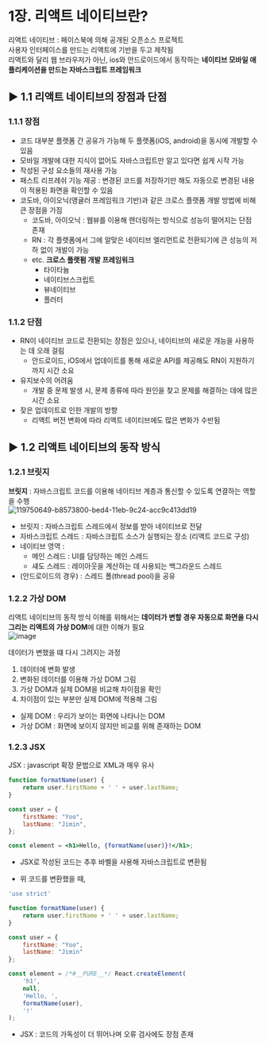 # 1장. 리액트 네이티브란?
리액트 네이티브 : 페이스북에 의해 공개된 오픈소스 프로젝트     
사용자 인터페이스를 만드는 리액트에 기반을 두고 제작됨     
리액트와 달리 웹 브라우저가 아닌, ios와 안드로이드에서 동작하는 **네이티브 모바일 애플리케이션을 만드는 자바스크립트 프레임워크**    

## ▶️ 1.1 리액트 네이티브의 장점과 단점
### 1.1.1 장점
- 코드 대부분 플랫폼 간 공유가 가능해 두 플랫폼(iOS, android)을 동시에 개발할 수 있음
- 모바일 개발에 대한 지식이 없어도 자바스크립트만 알고 있다면 쉽게 시작 가능
- 작성된 구성 요소들의 재사용 가능
- 패스트 리프레쉬 기능 제공 : 변경된 코드를 저장하기만 해도 자동으로 변경된 내용이 적용된 화면을 확인할 수 있음
- 코도바, 아이오닉(앵귤러 프레임워크 기반)과 같은 크로스 플랫폼 개발 방법에 비해 큰 장점을 가짐
    - 코도바, 아이오닉 : 웹뷰를 이용해 렌더링하는 방식으로 성능이 떨어지는 단점 존재
    - RN : 각 플랫폼에서 그에 알맞은 네이티브 엘리먼트로 전환되기에 큰 성능의 저하 없이 개발이 가능
    - etc. **크로스 플랫펌 개발 프레임워크**
        - 타이타늄
        - 네이티브스크립트
        - 뷰네이티브
        - 플러터

### 1.1.2 단점
- RN이 네이티브 코드로 전환되는 장점은 있으나, 네이티브의 새로운 개능을 사용하는 데 오래 걸림
    - 안드로이드, iOS에서 업데이트를 통해 새로운 API를 제공해도 RN이 지원하기까지 시간 소요
- 유지보수의 어려움 
    - 개발 중 문제 발생 시, 문제 종류에 따라 원인을 찾고 문제를 해결하는 데에 많은 시간 소요
- 잦은 업데이트로 인한 개발의 방향 
    - 리액트 버전 변화에 따라 리액트 네이티브에도 많은 변화가 수반됨

## ▶️ 1.2 리액트 네이티브의 동작 방식
### 1.2.1 브릿지
**브릿지** : 자바스크립트 코드를 이용해 네이티브 계층과 통신할 수 있도록 연결하는 역할을 수행    
![119750649-b8573800-bed4-11eb-9c24-acc9c413dd19](https://user-images.githubusercontent.com/66112716/207017612-fed4ece8-ce72-4bbf-9ba6-0d5dfbcb2abe.png)
- 브릿지 : 자바스크립트 스레드에서 정보를 받아 네이티브로 전달
- 자바스크립트 스레드 : 자바스크립트 소스가 실행되는 장소 (리액트 코드로 구성)
- 네이티브 영역 :
    - 메인 스레드 : UI를 담당하는 메인 스레드
    - 섀도 스레드 : 레이아웃을 계산하는 데 사용되는 백그라운드 스레드
- (안드로이드의 경우) : 스레드 폴(thread pool)을 공유

### 1.2.2 가상 DOM
리액트 네이티브의 동작 방식 이해를 위해서는 **데이터가 변할 경우 자동으로 화면을 다시 그리는 리액트의 가상 DOM**에 대한 이해가 필요    
![image](https://user-images.githubusercontent.com/66112716/207018309-2839234d-a867-4979-bee8-56c53a3dad0e.png)

데이터가 변했을 떄 다시 그려지는 과정    
1. 데이터에 변화 발생
1. 변화된 데이터를 이용해 가상 DOM 그림
1. 가상 DOM과 실제 DOM을 비교해 차이점을 확인
1. 차이점이 있는 부분만 실제 DOM에 적용해 그림

- 실제 DOM : 우리가 보이는 화면에 나타나는 DOM
- 가상 DOM : 화면에 보이지 않지만 비교를 위해 존재하는 DOM

### 1.2.3 JSX
JSX : javascript 확장 문법으로 XML과 매우 유사    
```jsx
function formatName(user) {
    return user.firstName + ' ' + user.lastName;
}

const user = {
    firstName: "Yoo",
    lastName: "Jimin",
};

const element = <h1>Hello, {formatName(user)}!</h1>;
```
- JSX로 작성된 코드는 추후 바벨을 사용해 자바스크립트로 변환됨    

- 위 코드를 변환했을 때,
```js
'use strict'

function formatName(user) {
    return user.firstName + ' ' + user.lastName;
}

const user = {
    firstName: "Yoo",
    lastName: "Jimin"
};

const element = /*#__PURE__*/ React.createElement(
    'h1',
    null,
    'Hello, ',
    formatName(user),
    '!'
);
```
- JSX : 코드의 가독성이 더 뛰어나며 오류 검사에도 장점 존재

